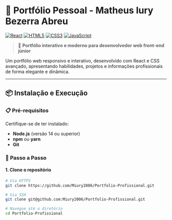 # 🚀 Portfólio Pessoal - Matheus Iury Bezerra Abreu

[![React](https://img.shields.io/badge/React-20232A?style=for-the-badge&logo=react&logoColor=61DAFB)](https://reactjs.org/)
[![HTML5](https://img.shields.io/badge/HTML5-E34F26?style=for-the-badge&logo=html5&logoColor=white)](https://developer.mozilla.org/pt-BR/docs/Web/HTML)
[![CSS3](https://img.shields.io/badge/CSS3-1572B6?style=for-the-badge&logo=css3&logoColor=white)](https://developer.mozilla.org/pt-BR/docs/Web/CSS)
[![JavaScript](https://img.shields.io/badge/JavaScript-F7DF1E?style=for-the-badge&logo=javascript&logoColor=black)](https://developer.mozilla.org/pt-BR/docs/Web/JavaScript)

> 💼 **Portfólio interativo e moderno para desenvolvedor web front-end júnior**

Um portfólio web responsivo e interativo, desenvolvido com React e CSS avançado, apresentando habilidades, projetos e informações profissionais de forma elegante e dinâmica.

---

## 📦 Instalação e Execução

### 📋 **Pré-requisitos**

Certifique-se de ter instalado:
- **Node.js** (versão 14 ou superior)
- **npm** ou **yarn**
- **Git**

### 🚀 **Passo a Passo**

#### **1. Clone o repositório**
```bash
# Via HTTPS
git clone https://github.com/Miury2006/Portfolio-Profissional.git

# Via SSH
git clone git@github.com:Miury2006/Portfolio-Profissional.git

# Navegue até o diretório
cd Portfolio-Profissional
